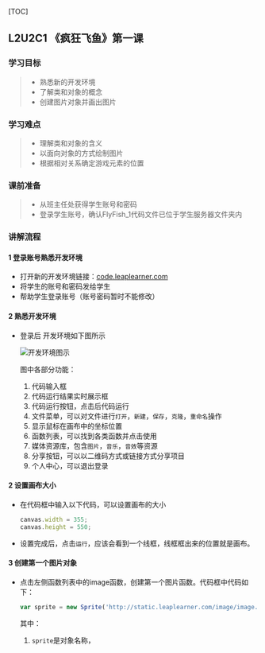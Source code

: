[TOC]

## L2U2C1 《疯狂飞鱼》第一课

### 学习目标

> * 熟悉新的开发环境
> * 了解类和对象的概念
> * 创建图片对象并画出图片

### 学习难点

> * 理解类和对象的含义
> * 以面向对象的方式绘制图片
> * 根据相对关系确定游戏元素的位置

### 课前准备

> * 从班主任处获得学生账号和密码
> * 登录学生账号，确认FlyFish_1代码文件已位于学生服务器文件夹内

### 讲解流程

#### 1 登录账号熟悉开发环境

* 打开新的开发环境链接：[code.leaplearner.com](code.leaplearner.com)
* 将学生的账号和密码发给学生
* 帮助学生登录账号（账号密码暂时不能修改）

#### 2 熟悉开发环境

* 登录后 开发环境如下图所示

  ![开发环境图示](http://ou1htxdl4.bkt.clouddn.com/123.jpg)

  图中各部分功能：

  1. 代码输入框
  2. 代码运行结果实时展示框
  3. 代码运行按钮，点击后代码运行
  4. 文件菜单，可以对文件进行`打开`，`新建`，`保存`，`克隆`，`重命名`操作
  5. 显示鼠标在画布中的坐标位置
  6. 函数列表，可以找到各类函数并点击使用
  7. 媒体资源库，包含`图片`，`音乐`，`音效`等资源
  8. 分享按钮，可以以二维码方式或链接方式分享项目
  9. 个人中心，可以退出登录

#### 2 设置画布大小

* 在代码框中输入以下代码，可以设置画布的大小

  ```javascript
  canvas.width = 355;
  canvas.height = 550;
  ```

* 设置完成后，点击`运行`，应该会看到一个线框，线框框出来的位置就是画布。

#### 3 创建第一个图片对象

* 点击左侧函数列表中的image函数，创建第一个图片函数。代码框中代码如下：

  ```javascript
  var sprite = new Sprite('http://static.leaplearner.com/image/image.png',150,200,40,40);
  ```

  其中：

  1. `sprite`是对象名称，